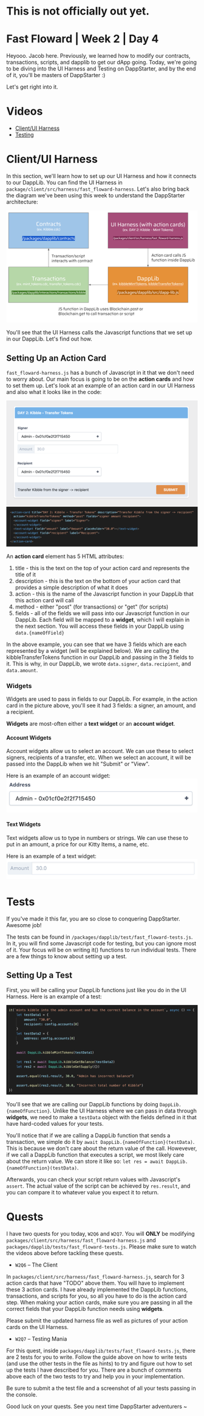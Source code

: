 # This is not officially out yet.

# Fast Floward | Week 2 | Day 4

Heyooo. Jacob here. Previously, we learned how to modify our contracts, transactions, scripts, and dapplib to get our dApp going. Today, we're going to be diving into the UI Harness and Testing on DappStarter, and by the end of it, you'll be masters of DappStarter :)

Let's get right into it.

# Videos

- [Client/UI Harness](https://www.youtube.com/watch?v=-Rka-0ytXhs&feature=youtu.be)
- [Testing](https://www.youtube.com/watch?v=0fBhXLJEr9Q)

# Client/UI Harness

In this section, we'll learn how to set up our UI Harness and how it connects to our DappLib. You can find the UI Harness in `package/client/src/harness/fast_floward-harness`. Let's also bring back the diagram we've been using this week to understand the DappStarter architecture:

![DappStarter Overview](images/dappstarter_overview.PNG)

You'll see that the UI Harness calls the Javascript functions that we set up in our DappLib. Let's find out how.

## Setting Up an Action Card

`fast_floward-harness.js` has a bunch of Javascript in it that we don't need to worry about. Our main focus is going to be on the **action cards** and how to set them up. Let's look at an example of an action card in our UI Harness and also what it looks like in the code:

![Picture from UI Harness](images/action-card-ui.png)
![Picture from UI Harness Code](images/action-card.png)

An **action card** element has 5 HTML attributes: 
1) title - this is the text on the top of your action card and represents the title of it
2) description - this is the text on the bottom of your action card that provides a simple description of what it does
3) action - this is the name of the Javascript function in your DappLib that this action card will call
4) method - either "post" (for transactions) or "get" (for scripts)
5) fields - all of the fields we will pass into our Javascript function in our DappLib. Each field will be mapped to a **widget**, which I will explain in the next section. You will access these fields in your DappLib using `data.{nameOfField}`

In the above example, you can see that we have 3 fields which are each represented by a widget (will be explained below). We are calling the kibbleTransferTokens function in our DappLib and passing in the 3 fields to it. This is why, in our DappLib, we wrote `data.signer`, `data.recipient`, and `data.amount`.

### Widgets

Widgets are used to pass in fields to our DappLib. For example, in the action card in the picture above, you'll see it had 3 fields: a signer, an amount, and a recipient. 

**Widgets** are most-often either a **text widget** or an **account widget**. 

#### Account Widgets

Account widgets allow us to select an account. We can use these to select signers, recipients of a transfer, etc. When we select an account, it will be passed into the DappLib when we hit "Submit" or "View".

Here is an example of an account widget:
![Account Widget](images/account_widget.png)

#### Text Widgets

Text widgets allow us to type in numbers or strings. We can use these to put in an amount, a price for our Kitty Items, a name, etc.

Here is an example of a text widget:
![Text Widget](images/text_widget.png)

# Tests

If you've made it this far, you are so close to conquering DappStarter. Awesome job! 

The tests can be found in `/packages/dapplib/test/fast_floward-tests.js`. In it, you will find some Javascript code for testing, but you can ignore most of it. Your focus will be on writing it() functions to run individual tests. There are a few things to know about setting up a test.

## Setting Up a Test

First, you will be calling your DappLib functions just like you do in the UI Harness. Here is an example of a test:

![Test](images/test.png)

You'll see that we are calling our DappLib functions by doing `DappLib.{nameOfFunction}`. Unlike the UI Harness where we can pass in data through **widgets**, we need to make a `testData` object with the fields defined in it that have hard-coded values for your tests.

You'll notice that if we are calling a DappLib function that sends a transaction, we simple do it by `await DappLib.{nameOfFunction}(testData)`. This is because we don't care about the return value of the call. Howevever, if we call a DappLib function that executes a script, we most likely care about the return value. We can store it like so: `let res = await DappLib.{nameOfFunction}(testData)`. 

Afterwards, you can check your script return values with Javascript's `assert`. The actual value of the script can be achieved by `res.result`, and you can compare it to whatever value you expect it to return.

# Quests

I have two quests for you today, `W2Q6` and `W2Q7`. You will **ONLY** be modifying `packages/client/src/harness/fast_floward-harness.js` and `packages/dapplib/tests/fast_floward-tests.js`. Please make sure to watch the videos above before tackling these quests.

- `W2Q6` – The Client

In `packages/client/src/harness/fast_floward-harness.js`, search for 3 action cards that have "TODO" above them. You will have to implement these 3 action cards. I have already implemented the DappLib functions, transactions, and scripts for you, so all you have to do is the action card step. When making your action cards, make sure you are passing in all the correct fields that your DappLib function needs using **widgets**.

Please submit the updated harness file as well as pictures of your action cards on the UI Harness.

- `W2Q7` – Testing Mania

For this quest, inside `packages/dapplib/tests/fast_floward-tests.js`, there are 2 tests for you to write. Follow the guide above on how to write tests (and use the other tests in the file as hints) to try and figure out how to set up the tests I have described for you. There are a bunch of comments above each of the two tests to try and help you in your implementation.

Be sure to submit a the test file and a screenshot of all your tests passing in the console.

Good luck on your quests. See you next time DappStarter adventurers ~




